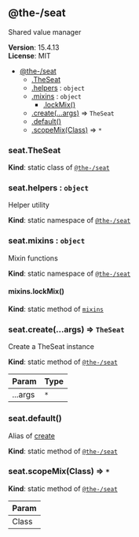 <!--- Code generated by @the-/script-doc. DO NOT EDIT. -->

<a name="module_@the-/seat"></a>

## @the-/seat
Shared value manager

**Version**: 15.4.13  
**License**: MIT  

* [@the-/seat](#module_@the-/seat)
    * [.TheSeat](#module_@the-/seat.TheSeat)
    * [.helpers](#module_@the-/seat.helpers) : <code>object</code>
    * [.mixins](#module_@the-/seat.mixins) : <code>object</code>
        * [.lockMix()](#module_@the-/seat.mixins.lockMix)
    * [.create(...args)](#module_@the-/seat.create) ⇒ <code>TheSeat</code>
    * [.default()](#module_@the-/seat.default)
    * [.scopeMix(Class)](#module_@the-/seat.scopeMix) ⇒ <code>\*</code>

<a name="module_@the-/seat.TheSeat"></a>

### seat.TheSeat
**Kind**: static class of [<code>@the-/seat</code>](#module_@the-/seat)  
<a name="module_@the-/seat.helpers"></a>

### seat.helpers : <code>object</code>
Helper utility

**Kind**: static namespace of [<code>@the-/seat</code>](#module_@the-/seat)  
<a name="module_@the-/seat.mixins"></a>

### seat.mixins : <code>object</code>
Mixin functions

**Kind**: static namespace of [<code>@the-/seat</code>](#module_@the-/seat)  
<a name="module_@the-/seat.mixins.lockMix"></a>

#### mixins.lockMix()
**Kind**: static method of [<code>mixins</code>](#module_@the-/seat.mixins)  
<a name="module_@the-/seat.create"></a>

### seat.create(...args) ⇒ <code>TheSeat</code>
Create a TheSeat instance

**Kind**: static method of [<code>@the-/seat</code>](#module_@the-/seat)  

| Param | Type |
| --- | --- |
| ...args | <code>\*</code> | 

<a name="module_@the-/seat.default"></a>

### seat.default()
Alias of [create](#module_@the-/seat.create)

**Kind**: static method of [<code>@the-/seat</code>](#module_@the-/seat)  
<a name="module_@the-/seat.scopeMix"></a>

### seat.scopeMix(Class) ⇒ <code>\*</code>
**Kind**: static method of [<code>@the-/seat</code>](#module_@the-/seat)  

| Param |
| --- |
| Class | 

